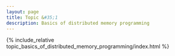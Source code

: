 ```yaml
---
layout: page
title: Topic &#35;1
description: Basics of distributed memory programming
---
```


{% include_relative topic_basics_of_distributed_memory_programming/index.html %}

